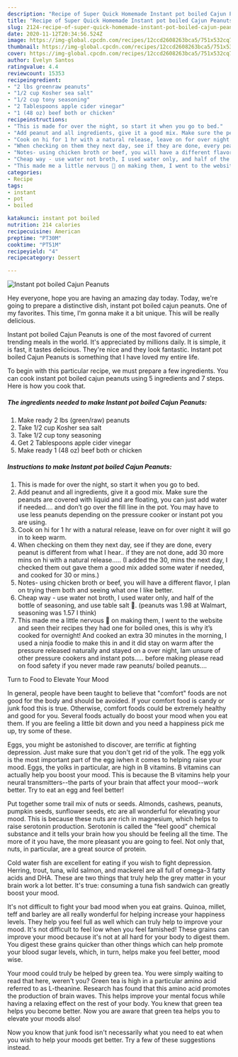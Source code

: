 ```yaml
---
description: "Recipe of Super Quick Homemade Instant pot boiled Cajun Peanuts"
title: "Recipe of Super Quick Homemade Instant pot boiled Cajun Peanuts"
slug: 2124-recipe-of-super-quick-homemade-instant-pot-boiled-cajun-peanuts
date: 2020-11-12T20:34:56.524Z
image: https://img-global.cpcdn.com/recipes/12ccd2608263bca5/751x532cq70/instant-pot-boiled-cajun-peanuts-recipe-main-photo.jpg
thumbnail: https://img-global.cpcdn.com/recipes/12ccd2608263bca5/751x532cq70/instant-pot-boiled-cajun-peanuts-recipe-main-photo.jpg
cover: https://img-global.cpcdn.com/recipes/12ccd2608263bca5/751x532cq70/instant-pot-boiled-cajun-peanuts-recipe-main-photo.jpg
author: Evelyn Santos
ratingvalue: 4.4
reviewcount: 15353
recipeingredient:
- "2 lbs greenraw peanuts"
- "1/2 cup Kosher sea salt"
- "1/2 cup tony seasoning"
- "2 Tablespoons apple cider vinegar"
- "1 (48 oz) beef both or chicken"
recipeinstructions:
- "This is made for over the night, so start it when you go to bed."
- "Add peanut and all ingredients, give it a good mix. Make sure the peanuts are covered with liquid and are floating, you can just add water if needed.... and don’t go over the fill line in the pot. You may have to use less peanuts depending on the pressure cooker or instant pot you are using."
- "Cook on hi for 1 hr with a natural release, leave on for over night it will go in to keep warm."
- "When checking on them they next day, see if they are done, every peanut is different from what I hear.. if they are not done, add 30 more mins on hi with a natural release..... (I added the 30, mins the next day, I checked them out gave them a good mix added some water if needed, and cooked for 30 or mins.)"
- "Notes- using chicken broth or beef, you will have a different flavor, I plan on trying them both and seeing what one I like better."
- "Cheap way - use water not broth, I used water only, and half of the bottle of seasoning, and use table salt 🧂. (peanuts was 1.98 at Walmart, seasoning was 1.57 I think)"
- "This made me a little nervous 😬 on making them, I went to the website and seen their recipes they had one for boiled ones, this is why it’s cooked for overnight! And cooked an extra 30 minutes in the morning, I used a ninja foodie to make this in and it did stay on warm after the pressure released naturally and stayed on a over night, Iam unsure of other pressure cookers and instant pots..... before making please read on food safety if you never made raw peanuts/ boiled peanuts...."
categories:
- Recipe
tags:
- instant
- pot
- boiled

katakunci: instant pot boiled 
nutrition: 214 calories
recipecuisine: American
preptime: "PT30M"
cooktime: "PT51M"
recipeyield: "4"
recipecategory: Dessert

---
```



![Instant pot boiled Cajun Peanuts](https://img-global.cpcdn.com/recipes/12ccd2608263bca5/751x532cq70/instant-pot-boiled-cajun-peanuts-recipe-main-photo.jpg)

Hey everyone, hope you are having an amazing day today. Today, we're going to prepare a distinctive dish, instant pot boiled cajun peanuts. One of my favorites. This time, I'm gonna make it a bit unique. This will be really delicious.

Instant pot boiled Cajun Peanuts is one of the most favored of current trending meals in the world. It's appreciated by millions daily. It is simple, it is fast, it tastes delicious. They're nice and they look fantastic. Instant pot boiled Cajun Peanuts is something that I have loved my entire life.




To begin with this particular recipe, we must prepare a few ingredients. You can cook instant pot boiled cajun peanuts using 5 ingredients and 7 steps. Here is how you cook that.

<!--inarticleads1-->

##### The ingredients needed to make Instant pot boiled Cajun Peanuts:

1. Make ready 2 lbs (green/raw) peanuts
1. Take 1/2 cup Kosher sea salt
1. Take 1/2 cup tony seasoning
1. Get 2 Tablespoons apple cider vinegar
1. Make ready 1 (48 oz) beef both or chicken




<!--inarticleads2-->

##### Instructions to make Instant pot boiled Cajun Peanuts:

1. This is made for over the night, so start it when you go to bed.
1. Add peanut and all ingredients, give it a good mix. Make sure the peanuts are covered with liquid and are floating, you can just add water if needed.... and don’t go over the fill line in the pot. You may have to use less peanuts depending on the pressure cooker or instant pot you are using.
1. Cook on hi for 1 hr with a natural release, leave on for over night it will go in to keep warm.
1. When checking on them they next day, see if they are done, every peanut is different from what I hear.. if they are not done, add 30 more mins on hi with a natural release..... (I added the 30, mins the next day, I checked them out gave them a good mix added some water if needed, and cooked for 30 or mins.)
1. Notes- using chicken broth or beef, you will have a different flavor, I plan on trying them both and seeing what one I like better.
1. Cheap way - use water not broth, I used water only, and half of the bottle of seasoning, and use table salt 🧂. (peanuts was 1.98 at Walmart, seasoning was 1.57 I think)
1. This made me a little nervous 😬 on making them, I went to the website and seen their recipes they had one for boiled ones, this is why it’s cooked for overnight! And cooked an extra 30 minutes in the morning, I used a ninja foodie to make this in and it did stay on warm after the pressure released naturally and stayed on a over night, Iam unsure of other pressure cookers and instant pots..... before making please read on food safety if you never made raw peanuts/ boiled peanuts....




Turn to Food to Elevate Your Mood


In general, people have been taught to believe that "comfort" foods are not good for the body and should be avoided. If your comfort food is candy or junk food this is true. Otherwise, comfort foods could be extremely healthy and good for you. Several foods actually do boost your mood when you eat them. If you are feeling a little bit down and you need a happiness pick me up, try some of these.

Eggs, you might be astonished to discover, are terrific at fighting depression. Just make sure that you don't get rid of the yolk. The egg yolk is the most important part of the egg iwhen it comes to helping raise your mood. Eggs, the yolks in particular, are high in B vitamins. B vitamins can actually help you boost your mood. This is because the B vitamins help your neural transmitters--the parts of your brain that affect your mood--work better. Try to eat an egg and feel better!

Put together some trail mix of nuts or seeds. Almonds, cashews, peanuts, pumpkin seeds, sunflower seeds, etc are all wonderful for elevating your mood. This is because these nuts are rich in magnesium, which helps to raise serotonin production. Serotonin is called the "feel good" chemical substance and it tells your brain how you should be feeling all the time. The more of it you have, the more pleasant you are going to feel. Not only that, nuts, in particular, are a great source of protein.

Cold water fish are excellent for eating if you wish to fight depression. Herring, trout, tuna, wild salmon, and mackerel are all full of omega-3 fatty acids and DHA. These are two things that truly help the grey matter in your brain work a lot better. It's true: consuming a tuna fish sandwich can greatly boost your mood. 

It's not difficult to fight your bad mood when you eat grains. Quinoa, millet, teff and barley are all really wonderful for helping increase your happiness levels. They help you feel full as well which can truly help to improve your mood. It's not difficult to feel low when you feel famished! These grains can improve your mood because it's not at all hard for your body to digest them. You digest these grains quicker than other things which can help promote your blood sugar levels, which, in turn, helps make you feel better, mood wise.

Your mood could truly be helped by green tea. You were simply waiting to read that here, weren't you? Green tea is high in a particular amino acid referred to as L-theanine. Research has found that this amino acid promotes the production of brain waves. This helps improve your mental focus while having a relaxing effect on the rest of your body. You knew that green tea helps you become better. Now you are aware that green tea helps you to elevate your moods also!

Now you know that junk food isn't necessarily what you need to eat when you wish to help your moods get better. Try  a few  of  these  suggestions  instead.

